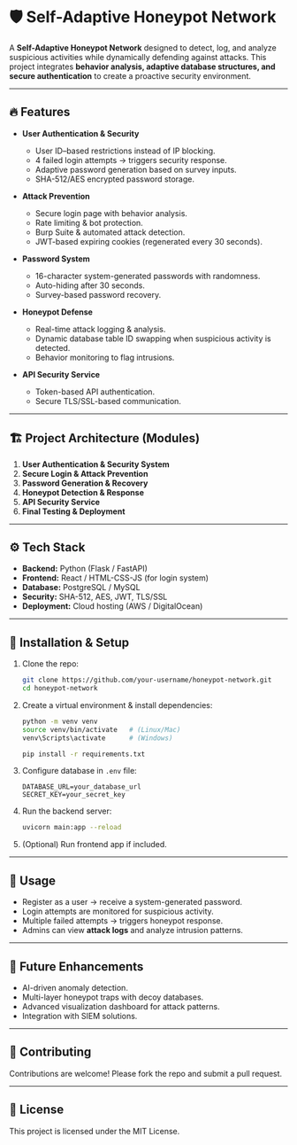 # 🛡️ Self-Adaptive Honeypot Network  

A **Self-Adaptive Honeypot Network** designed to detect, log, and analyze suspicious activities while dynamically defending against attacks. This project integrates **behavior analysis, adaptive database structures, and secure authentication** to create a proactive security environment.  

---

## 🔥 Features  

- **User Authentication & Security**  
  - User ID–based restrictions instead of IP blocking.  
  - 4 failed login attempts → triggers security response.  
  - Adaptive password generation based on survey inputs.  
  - SHA-512/AES encrypted password storage.  

- **Attack Prevention**  
  - Secure login page with behavior analysis.  
  - Rate limiting & bot protection.  
  - Burp Suite & automated attack detection.  
  - JWT-based expiring cookies (regenerated every 30 seconds).  

- **Password System**  
  - 16-character system-generated passwords with randomness.  
  - Auto-hiding after 30 seconds.  
  - Survey-based password recovery.  

- **Honeypot Defense**  
  - Real-time attack logging & analysis.  
  - Dynamic database table ID swapping when suspicious activity is detected.  
  - Behavior monitoring to flag intrusions.  

- **API Security Service**  
  - Token-based API authentication.  
  - Secure TLS/SSL-based communication.  

---

## 🏗️ Project Architecture (Modules)  

1. **User Authentication & Security System**  
2. **Secure Login & Attack Prevention**  
3. **Password Generation & Recovery**  
4. **Honeypot Detection & Response**  
5. **API Security Service**  
6. **Final Testing & Deployment**  

---

## ⚙️ Tech Stack  

- **Backend:** Python (Flask / FastAPI)  
- **Frontend:** React / HTML-CSS-JS (for login system)  
- **Database:** PostgreSQL / MySQL  
- **Security:** SHA-512, AES, JWT, TLS/SSL  
- **Deployment:** Cloud hosting (AWS / DigitalOcean)  

---

## 🚀 Installation & Setup  

1. Clone the repo:  
   ```bash
   git clone https://github.com/your-username/honeypot-network.git
   cd honeypot-network
   ```

2. Create a virtual environment & install dependencies:  
   ```bash
   python -m venv venv
   source venv/bin/activate   # (Linux/Mac)
   venv\Scripts\activate      # (Windows)

   pip install -r requirements.txt
   ```

3. Configure database in `.env` file:  
   ```env
   DATABASE_URL=your_database_url
   SECRET_KEY=your_secret_key
   ```

4. Run the backend server:  
   ```bash
   uvicorn main:app --reload
   ```

5. (Optional) Run frontend app if included.  

---

## 📖 Usage  

- Register as a user → receive a system-generated password.  
- Login attempts are monitored for suspicious activity.  
- Multiple failed attempts → triggers honeypot response.  
- Admins can view **attack logs** and analyze intrusion patterns.  

---

## 🔮 Future Enhancements  

- AI-driven anomaly detection.  
- Multi-layer honeypot traps with decoy databases.  
- Advanced visualization dashboard for attack patterns.  
- Integration with SIEM solutions.  

---

## 🤝 Contributing  

Contributions are welcome! Please fork the repo and submit a pull request.  

---

## 📜 License  

This project is licensed under the MIT License.  

